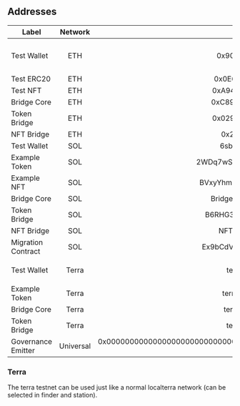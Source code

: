 ## Addresses

| Label              | Network         | Address                                                                                               | Note                                                                                                                                                           |
| -------------      | :-------------: | -----:                                                                                                | :-----                                                                                                                                                         |
| Test Wallet        | ETH             | 0x90F8bf6A479f320ead074411a4B0e7944Ea8c9C1                                                            | Key: `0x4f3edf983ac636a65a842ce7c78d9aa706d3b113bce9c46f30d7d21715b23b1d` Mnemonic `myth like bonus scare over problem client lizard pioneer submit female collect`                                                                                 |
| Test ERC20         | ETH             | 0x0E696947A06550DEf604e82C26fd9E493e576337                                                            | Tokens minted to Test Wallet                                                                                                                                   |
| Test NFT           | ETH             | 0xA94B7f0465E98609391C623d0560C5720a3f2D33                                                            | One minted to Test Wallet                                                                                                                                      |
| Bridge Core        | ETH             | 0xC89Ce4735882C9F0f0FE26686c53074E09B0D550                                                            |                                                                                                                                                                |
| Token Bridge       | ETH             | 0x0290FB167208Af455bB137780163b7B7a9a10C16                                                            |                                                                                                                                                                |
| NFT Bridge         | ETH             | 0x26b4afb60d6c903165150c6f0aa14f8016be4aec                                                            |                                                                                                                                                                |
| Test Wallet        | SOL             | 6sbzC1eH4FTujJXWj51eQe25cYvr4xfXbJ1vAj7j2k5J                                                          | Key in `solana/keys/solana-devnet.json`                                                                                                                        |
| Example Token      | SOL             | 2WDq7wSs9zYrpx2kbHDA4RUTRch2CCTP6ZWaH4GNfnQQ                                                          | Tokens minted to Test Wallet                                                                                                                                   |
| Example NFT        | SOL             | BVxyYhm498L79r4HMQ9sxZ5bi41DmJmeWZ7SCS7Cyvna                                                          | One minted to Test Wallet                                                                                                                                      |
| Bridge Core        | SOL             | Bridge1p5gheXUvJ6jGWGeCsgPKgnE3YgdGKRVCMY9o                                                           |                                                                                                                                                                |
| Token Bridge       | SOL             | B6RHG3mfcckmrYN1UhmJzyS1XX3fZKbkeUcpJe9Sy3FE                                                          |                                                                                                                                                                |
| NFT Bridge         | SOL             | NFTWqJR8YnRVqPDvTJrYuLrQDitTG5AScqbeghi4zSA                                                           |                                                                                                                                                                |
| Migration Contract | SOL             | Ex9bCdVMSfx7EzB3pgSi2R4UHwJAXvTw18rBQm5YQ8gK                                                          |                                                                                                                                                                |
| Test Wallet        | Terra           | terra1x46rqay4d3cssq8gxxvqz8xt6nwlz4td20k38v                                                          | Mnemonic: `notice oak worry limit wrap speak medal online prefer cluster roof addict wrist behave treat actual wasp year salad speed social layer crew genius` |
| Example Token      | Terra           | terra13nkgqrfymug724h8pprpexqj9h629sa3ncw7sh                                                          | Tokens minted to Test Wallet                                                                                                                                   |
| Bridge Core        | Terra           | terra18eezxhys9jwku67cm4w84xhnzt4xjj77w2qt62                                                          |                                                                                                                                                                |
| Token Bridge       | Terra           | terra1hqrdl6wstt8qzshwc6mrumpjk9338k0l93hqyd                                                          |                                                                                                                                                                |
| Governance Emitter | Universal       | 0x0000000000000000000000000000000000000000000000000000000000000004 / 11111111111111111111111111111115 | Emitter Chain: 0x01                                                                                                                                            |

### Terra

The terra testnet can be used just like a normal localterra network (can be selected in finder and station).
